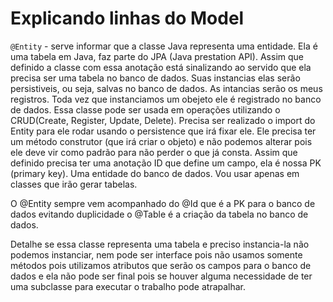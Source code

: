 # Explicando linhas do Model

`@Entity` - serve informar que a classe Java representa uma entidade. Ela é uma tabela em Java, faz parte do JPA (Java prestation API). Assim que definido a classe com essa anotação está sinalizando ao servido que ela precisa ser uma tabela no banco de dados. Suas instancias elas serão persistiveis, ou seja, salvas no banco de dados. As intancias serão os meus registros. 
Toda vez que instanciamos um obejeto ele é registrado no banco de dados.
Essa classe pode ser usada em operações utilizando o CRUD(Create, Register, Update, Delete).
Precisa ser realizado o import do Entity para ele rodar usando o persistence que irá fixar ele. Ele precisa ter um método construtor (que irá criar o objeto) e não podemos alterar pois ele deve vir como padrão para não perder o que já consta. Assim que definido precisa ter uma anotação ID que define um campo, ela é nossa PK (primary key). Uma entidade do banco de dados. Vou usar apenas em classes que irão gerar tabelas.

O @Entity sempre vem acompanhado do @Id que é a PK para o banco de dados evitando duplicidade o @Table é a criação da tabela no banco de dados.

Detalhe se essa classe representa uma tabela e preciso instancia-la não podemos instanciar, nem pode ser interface pois não usamos somente métodos pois utilizamos atributos que serão os campos para o banco de dados e ela não pode ser final pois se houver alguma necessidade de ter uma subclasse para executar o trabalho pode atrapalhar.

